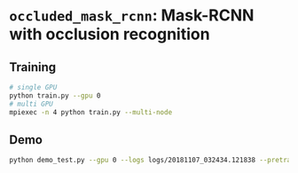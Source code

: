 # `occluded_mask_rcnn`: Mask-RCNN with occlusion recognition 

## Training

```bash
# single GPU
python train.py --gpu 0
# multi GPU 
mpiexec -n 4 python train.py --multi-node

```

## Demo

```bash
python demo_test.py --gpu 0 --logs logs/20181107_032434.121838 --pretrained-model logs/20181107_032434.121838/OccludedMaskRCNNResNet_model_iter_26934.npz
```
